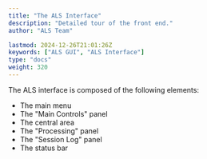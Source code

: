 ```yaml
---
title: "The ALS Interface"
description: "Detailed tour of the front end."
author: "ALS Team"

lastmod: 2024-12-26T21:01:26Z
keywords: ["ALS GUI", "ALS Interface"]
type: "docs"
weight: 320
---
```


The ALS interface is composed of the following elements:

- The main menu
- The "Main Controls" panel
- The central area
- The "Processing" panel
- The "Session Log" panel
- The status bar
